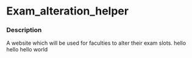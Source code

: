 # Exam_alteration_helper
### Description
A website which will be used for faculties to alter their exam slots.
hello hello
hello world
